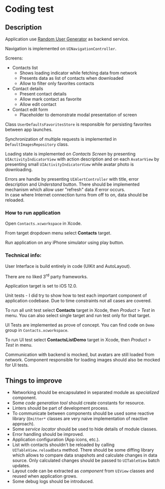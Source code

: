 # Coding test


## Description

Application use [Random User Generator](https://randomuser.me) as backend service. 

Navigation is implemented on `UINavigationController`. 

Screens: 

* Contacts list
  * Shows loading indicator while fetching data from network
  * Presents data as list of contacts when downloaded
  * Allow to filter only favorites contacts
* Contact details
  * Present contact details
  * Allow mark contact as favorite
  * Allow edit contact
* Contact edit form
  * Placeholder to demonstrate modal presentation of screen

Class `UserDefaultsFavoritesStore` is responsible for persisting favorites between app launches. 

Synchronization of multiple requests is implemented in `DefaultImagesRepository` class. 

Loading state is implemented on *Contacts Screen* by presenting `UIActivityIndicatorView` with action description and on each `AvatarView` by presenting small `UIActivityIndicatorView` while avatar photo is downloading. 

Errors are handle by presenting `UIAlertController` with title, error description and *Understand* button. 
There should be implemented mechanism which allow user "refresh" data if error occurs.  
In case where Internet connection turns from off to on, data should be reloaded. 

### How to run application

Open `Contacts.xcworkspace` in Xcode. 

From target dropdown menu select **Contacts** target. 

Run application on any iPhone simulator using play button. 

### Technical info: 

User Interface is build entirely in code (UIKit and AutoLayout). 

There are no liked 3<sup>rd</sup> party frameworks. 

Application target is set to iOS 12.0.

Unit tests - I did try to show how to test each important component of application codebase. Due to time constraints not all cases are covered. 

To run all unit test select **Contacts** target in Xcode, then *Product* > *Test* in menu. You can also select single target and run test only for that target. 

UI Tests are implemented as prove of concept. You can find code on `Demo` group in `Contacts.xcworkspace`. 

To run UI test select **ContactsListDemo** target in Xcode, then *Product* > *Test* in menu.

Communication with backend is mocked, but avatars are still loaded from network. Component responsible for loading images should also be mocked for UI tests. 

## Things to improve 

* Networking should be encapsulated in separated module as *specialized* component. 
* Some *code generation tool* should create constants for resource. 
* Linters should be part of development process. 
* To communicate between components should be used some reactive library (`Emitter*` classes are very naive implementation of reactive approach). 
* Some *service locator* should be used to hide details of module classes. 
* Error handling should be improved. 
* Application configuration (App icons, etc.).
* List with contacts shouldn't be reloaded by calling `UITableView.reloadData` method. There should be some diffing library which allows to compare data snapshots and calculate changes in data source. Only calculated changes should be passed to `UITableView` batch updates. 
* Layout code can be extracted as *component* from `UIView` classes and reused when application grows. 
* Some debug logs should be introduced. 


